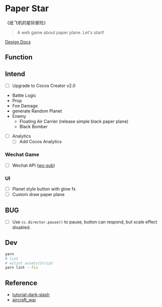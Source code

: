 # Paper Star

《纸飞机的星际冒险》

> A web game about paper plane. Let's start!

[Design Docs](docs/PaperStar-design.md)

## Function

## Intend

- [ ] Upgrade to Cocos Creator v2.0
- Battle Logic
- Prop
- Foe Damage
- generate Random Planet
- Enemy
  - Floating Air Carrier (release simple black paper plane)
  - Black Bomber
- [ ] Analytics
  - [ ] Add Cocos Analytics

### Wechat Game

- [ ] Wechat API ([wx-sub](https://github.com/PaperStar/wx-sub))

### UI

- [ ] Planet style button with glow fx
- [ ] Custom draw paper plane

## BUG

- [ ] Use `cc.director.pause()` to pause, button can respond, but scale effect disabled.

## Dev

```sh
yarn
# lint
# eslint assets/Script
yarn lint --fix
```

## Reference

- [tutorial-dark-slash](https://github.com/cocos-creator/tutorial-dark-slash)
- [aircraft_war](https://github.com/A123asdo11/aircraft_war)